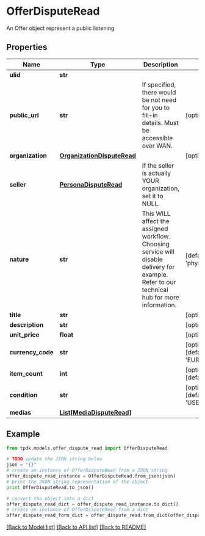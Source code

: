 # OfferDisputeRead

An Offer object represent a public listening

## Properties
Name | Type | Description | Notes
------------ | ------------- | ------------- | -------------
**ulid** | **str** |  | 
**public_url** | **str** | If specified, there would be not need for you to fill-in details. Must be accessible over WAN. | [optional] 
**organization** | [**OrganizationDisputeRead**](OrganizationDisputeRead.md) |  | [optional] 
**seller** | [**PersonaDisputeRead**](PersonaDisputeRead.md) | If the seller is actually YOUR organization, set it to NULL. | 
**nature** | **str** | This WILL affect the assigned workflow. Choosing service will disable delivery for example. Refer to our technical hub for more information. | [default to 'physical_item']
**title** | **str** |  | [optional] 
**description** | **str** |  | [optional] 
**unit_price** | **float** |  | [optional] 
**currency_code** | **str** |  | [optional] [default to 'EUR']
**item_count** | **int** |  | [optional] [default to 1]
**condition** | **str** |  | [optional] [default to 'USED']
**medias** | [**List[MediaDisputeRead]**](MediaDisputeRead.md) |  | 

## Example

```python
from tpdk.models.offer_dispute_read import OfferDisputeRead

# TODO update the JSON string below
json = "{}"
# create an instance of OfferDisputeRead from a JSON string
offer_dispute_read_instance = OfferDisputeRead.from_json(json)
# print the JSON string representation of the object
print OfferDisputeRead.to_json()

# convert the object into a dict
offer_dispute_read_dict = offer_dispute_read_instance.to_dict()
# create an instance of OfferDisputeRead from a dict
offer_dispute_read_form_dict = offer_dispute_read.from_dict(offer_dispute_read_dict)
```
[[Back to Model list]](../README.md#documentation-for-models) [[Back to API list]](../README.md#documentation-for-api-endpoints) [[Back to README]](../README.md)


